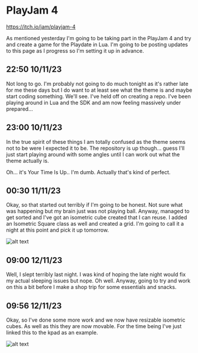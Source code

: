 # PlayJam 4

https://itch.io/jam/playjam-4

As mentioned yesterday I'm going to be taking part in the PlayJam 4 and try and create a game for the Playdate in Lua. 
I'm going to be posting updates to this page as I progress so I'm setting it up in advance.


## 22:50 10/11/23

Not long to go. I'm probably not going to do much tonight as it's rather late for me these days but I do want to at least
see what the theme is and maybe start coding something. We'll see. I've held off on creating a repo. I've been playing
around in Lua and the SDK and am now feeling massively under prepared...

## 23:00 10/11/23

In the true spirit of these things I am totally confused as the theme seems not to be were I expected it to be. The 
repository is up though... guess I'll just start playing around with some angles until I can work out what the theme 
actually is.

Oh... it's Your Time Is Up.. I'm dumb. Actually that's kind of perfect.

## 00:30 11/11/23

Okay, so that started out terribly if I'm going to be honest. Not sure what was happening but my brain just was not 
playing ball. Anyway, managed to get sorted and I've got an isometric cube created that I can reuse. I added an Isometric
Square class as well and created a grid. I'm going to call it a night at this point and pick it up tomorrow.

![alt text](
https://corofides.github.io/images/two_cubes.png "First image, bit naff")

## 09:00 12/11/23

Well, I slept terribly last night. I was kind of hoping the late night would fix my actual sleeping issues but nope. Oh
well. Anyway, going to try and work on this a bit before I make a shop trip for some essentials and snacks.

## 09:56 12/11/23

Okay, so I've done some more work and we now have resizable isometric cubes. As well as this they are now movable. For the
time being I've just linked this to the kpad as an example.

![alt text](
https://corofides.github.io/images/resizeable_and_moveable.png "Has actual input..")
